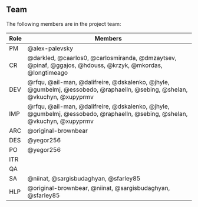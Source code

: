 ## Team

The following members are in the project team:

Role | Members
---|---
PM | @alex-palevsky
CR | @darkled, @caarlos0, @carlosmiranda, @dmzaytsev, @pinaf, @ggajos, @hdouss, @krzyk, @mkordas, @longtimeago
DEV | @rfqu, @ail-man, @dalifreire, @dskalenko, @jhyle, @gumbelmj, @essobedo, @raphaelln, @sebing, @shelan, @vkuchyn, @xupyprmv
IMP | @rfqu, @ail-man, @dalifreire, @dskalenko, @jhyle, @gumbelmj, @essobedo, @raphaelln, @sebing, @shelan, @vkuchyn, @xupyprmv
ARC | @original-brownbear
DES | @yegor256
PO | @yegor256
ITR | 
QA | 
SA | @niinat, @sargisbudaghyan, @sfarley85
HLP | @original-brownbear, @niinat, @sargisbudaghyan, @sfarley85
